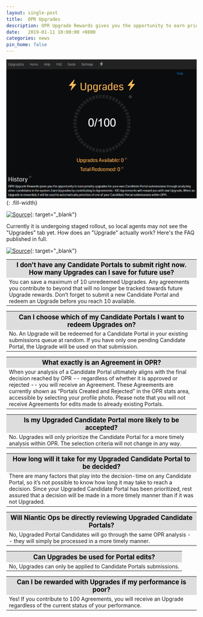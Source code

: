 ```yaml
---
layout: single-post
title:  OPR Upgrades
description: OPR Upgrade Rewards gives you the opportunity to earn priority upgrades for your own Candidate Portal submissions through analyzing other candidates in the system
date:   2019-01-11 10:00:00 +0800
categories: news
pin_home: false
---
```


<!--
<div class="row justify-content-center mb-3">
<div class="col-8 col-sm-6 col-md-4">
  <img src="/assets/images/news/opr_upgrades.png" class="img-responsive" />
</div>
</div>
//-->
![OPR Upgrades](/assets/images/news/opr_upgrades.png){: .fill-width}


[![Source](https://img.shields.io/badge/reddit-r%2FIngress-red.svg?logo=reddit)](https://www.reddit.com/r/Ingress/comments/aeo2o8/opr_upgrades_now_avaliable/){: target="_blank"}

Currently it is undergoing staged rollout, so local agents may not see the "Upgrades" tab yet. How does an "Upgrade" actually work? Here's the FAQ published in full.

[![Source](https://img.shields.io/badge/source-OPR%20Upgrades%20FAQ.svg)](https://opr.ingress.com/upgrades/){: target="_blank"}

<table class="table table-sm">
<tbody>
  <tr>
  <th colspan="5" style="font-size: 1.2em;background:#ddd;color:black;">I don’t have any Candidate Portals to submit right now. How many Upgrades can I save for future use?</th>
  </tr>
    <tr>
      <td>
         You can save a maximum of 10 unredeemed Upgrades. Any agreements you contribute to beyond that will no longer be tracked towards future Upgrade rewards. Don’t forget to submit a new Candidate Portal and redeem an Upgrade before you reach 10 available.
      </td>
    </tr>
</tbody>
</table>

<table class="table table-sm">
<tbody>
  <tr>
  <th colspan="5" style="font-size: 1.2em;background:#ddd;color:black;">Can I choose which of my Candidate Portals I want to redeem Upgrades on?</th>
  </tr>
    <tr>
      <td>
         No. An Upgrade will be redeemed for a Candidate Portal in your existing submissions queue at random. If you have only one pending Candidate Portal, the Upgrade will be used on that submission.
      </td>
    </tr>
</tbody>
</table>

<table class="table table-sm">
<tbody>
  <tr>
  <th colspan="5" style="font-size: 1.2em;background:#ddd;color:black;">What exactly is an Agreement in OPR?</th>
  </tr>
    <tr>
      <td>
         When your analysis of a Candidate Portal ultimately aligns with the final decision reached by OPR -- regardless of whether it is approved or rejected -- you will receive an Agreement. These Agreements are currently shown as “Portals Created and Rejected” in the OPR stats area, accessible by selecting your profile photo. Please note that you will not receive Agreements for edits made to already existing Portals.
      </td>
    </tr>
</tbody>
</table>

<table class="table table-sm">
<tbody>
  <tr>
  <th colspan="5" style="font-size: 1.2em;background:#ddd;color:black;">Is my Upgraded Candidate Portal more likely to be accepted?</th>
  </tr>
    <tr>
      <td>
         No. Upgrades will only prioritize the Candidate Portal for a more timely analysis within OPR. The selection criteria will not change in any way.
      </td>
    </tr>
</tbody>
</table>

<table class="table table-sm">
<tbody>
  <tr>
  <th colspan="5" style="font-size: 1.2em;background:#ddd;color:black;">How long will it take for my Upgraded Candidate Portal to be decided?</th>
  </tr>
    <tr>
      <td>
         There are many factors that play into the decision-time on any Candidate Portal, so it’s not possible to know how long it may take to reach a decision. Since your Upgraded Candidate Portal has been prioritized, rest assured that a decision will be made in a more timely manner than if it was not Upgraded.
      </td>
    </tr>
</tbody>
</table>

<table class="table table-sm">
<tbody>
  <tr>
  <th colspan="5" style="font-size: 1.2em;background:#ddd;color:black;">Will Niantic Ops be directly reviewing Upgraded Candidate Portals?</th>
  </tr>
    <tr>
      <td>
         No, Upgraded Portal Candidates will go through the same OPR analysis -- they will simply be processed in a more timely manner.
      </td>
    </tr>
</tbody>
</table>

<table class="table table-sm">
<tbody>
  <tr>
  <th colspan="5" style="font-size: 1.2em;background:#ddd;color:black;">Can Upgrades be used for Portal edits?</th>
  </tr>
    <tr>
      <td>
         No, Upgrades can only be applied to Candidate Portals submissions.
      </td>
    </tr>
</tbody>
</table>

<table class="table table-sm">
<tbody>
  <tr>
  <th colspan="5" style="font-size: 1.2em;background:#ddd;color:black;">Can I be rewarded with Upgrades if my performance is poor?</th>
  </tr>
    <tr>
      <td>
         Yes! If you contribute to 100 Agreements, you will receive an Upgrade regardless of the current status of your performance.
      </td>
    </tr>
</tbody>
</table>